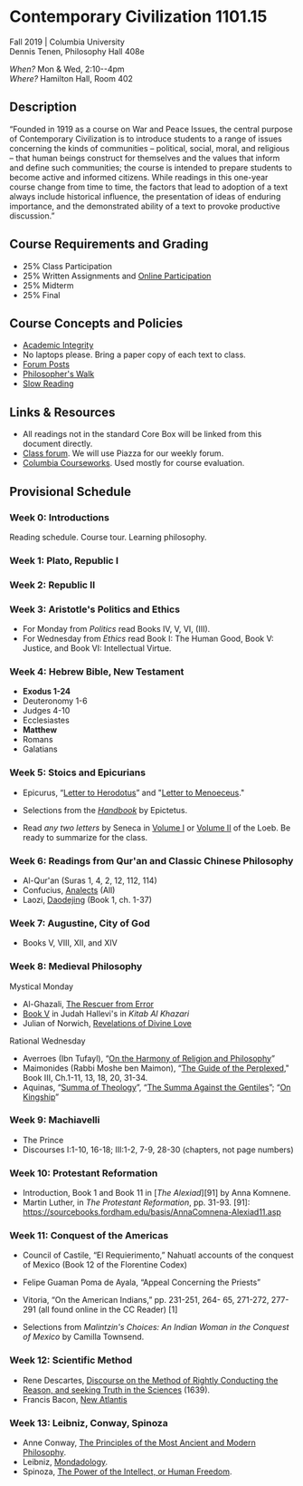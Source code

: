 # Contemporary Civilization 1101.15   
Fall 2019 | Columbia University  
Dennis Tenen, Philosophy Hall 408e  

*When?* Mon & Wed, 2:10--4pm  
*Where?* Hamilton Hall, Room 402 

## Description

“Founded in 1919 as a course on War and Peace Issues, the central purpose of
Contemporary Civilization is to introduce students to a range of issues
concerning the kinds of communities – political, social, moral, and religious
– that human beings construct for themselves and the values that inform and
define such communities; the course is intended to prepare students to become
active and informed citizens. While readings in this one-year course change
from time to time, the factors that lead to adoption of a text always include
historical influence, the presentation of ideas of enduring importance, and
the demonstrated ability of a text to provoke productive discussion.”

## Course Requirements and Grading

* 25% Class Participation  
* 25% Written Assignments and [Online Participation](https://piazza.com/class/k05jgl8g7v31q9)  
* 25% Midterm  
* 25% Final  

## Course Concepts and Policies

* [Academic
Integrity](https://github.com/denten-courses/teaching-concepts/blob/master/academic-integrity.md)
* No laptops please. Bring a paper copy of each text to class.
* [Forum
Posts](https://github.com/denten-courses/teaching-concepts/blob/master/forum-posts.md)
* [Philosopher's
Walk](https://github.com/denten-courses/teaching-concepts/blob/master/philosophers-walk.md)
* [Slow
Reading](https://github.com/denten-courses/teaching-concepts/blob/master/slow-reading.md)

## Links & Resources

* All readings not in the standard Core Box will be linked from this document
directly.
* [Class forum](https://piazza.com/class/k05jgl8g7v31q9). We will use Piazza
for our weekly forum.
* [Columbia
Courseworks](https://courseworks2.columbia.edu/courses/83147).
Used mostly for course evaluation.

## Provisional Schedule
### Week 0: Introductions

Reading schedule. Course tour. Learning philosophy.

### Week 1: Plato, Republic I
### Week 2: Republic II 
### Week 3: Aristotle's Politics and Ethics

- For Monday from *Politics* read Books IV, V, VI, (III).
- For Wednesday from *Ethics* read Book I: The Human Good, Book V: Justice, and Book VI: Intellectual Virtue.

### Week 4: Hebrew Bible, New Testament

- **Exodus 1-24**
- Deuteronomy 1-6
- Judges 4-10
- Ecclesiastes
- **Matthew**
- Romans
- Galatians
    
### Week 5: Stoics and Epicurians

- Epicurus, “[Letter to Herodotus][52]” and "[Letter to Menoeceus][51]."

- Selections from the [*Handbook*][53] by Epictetus.

- Read *any two letters* by Seneca in [Volume I][55] or [Volume II][54] of the Loeb. Be ready
  to summarize for the class.

[51]: https://www.college.columbia.edu/core/system/files/text/Letter%20to%20Menoeceus.pdf
[52]: https://www.college.columbia.edu/core/system/files/text/Letter%20to%20Herodotus_0.pdf
[53]: https://courseworks2.columbia.edu/files/5992588/download?download_frd=1
[54]: https://archive.org/download/L076SenecaTheYoungerEpistulaeMoralesV6692/L076-Seneca%20the%20Younger%20Epistulae%20Morales%20V%3A66-92.pdf
[55]: https://archive.org/download/L075SenecaTheYoungerIVEpistulaeMoralesI140/L075-Seneca%20the%20Younger%20IV%20Epistulae%20Morales%20I%3A1-40.pdf

### Week 6: Readings from Qur'an and Classic Chinese Philosophy

- Al-Qur'an (Suras 1, 4, 2, 12, 112, 114)
- Confucius,
[Analects](https://drive.google.com/file/d/0B4OAOue0b3VMX3FzN013dTNXYjg/view?usp=sharing)
(All)
- Laozi,
[Daodejing](https://drive.google.com/file/d/0B4OAOue0b3VMX3FzN013dTNXYjg/view?usp=sharing)
(Book 1, ch. 1-37)

### Week 7: Augustine, City of God 
- Books V, VIII, XII, and XIV

### Week 8: Medieval Philosophy

Mystical Monday
- Al-Ghazali, [The Rescuer from
Error](https://drive.google.com/file/d/0B4OAOue0b3VMUjZyc2lESTBQME0/view?usp=sharing)
- [Book
V](http://books.google.com/books?id=rvY_AAAAYAAJ&printsec=frontcover&dq=Kitab+al+Khazari&hl=en&sa=X&ei=2IFJVMnuFIHmsASB5IHwDQ&ved=0CB8Q6AEwAA#v=onepage&q=Kitab%20al%20Khazari&f=false)
in Judah Hallevi's in *Kitab Al Khazari*
- Julian of Norwich, [Revelations of Divine
Love](https://www.college.columbia.edu/core/conciv/ccreader)  

Rational Wednesday  
- Averroes (Ibn Tufayl), “[On the Harmony of Religion and
Philosophy](http://www.fordham.edu/halsall/source/1190averroes.asp)” 
- Maimonides (Rabbi Moshe ben Maimon), “[The Guide of the
Perplexed](https://archive.org/details/guideforperplexe00maim)," Book III,
Ch.1-11, 13, 18, 20, 31-34.
- Aquinas, “[Summa of
Theology](https://drive.google.com/file/d/0B4OAOue0b3VMakVuSlRKTGRyOVk/view?usp=sharing)”,
“[The Summa Against the
Gentiles](https://drive.google.com/file/d/0B4OAOue0b3VMLUhReE5HREpsUk0/view?usp=sharing)”;
“[On
Kingship](https://drive.google.com/file/d/0B4OAOue0b3VMYUpkVUZZNmR1OTQ/view?usp=sharing)”

### Week 9: Machiavelli

- The Prince 
- Discourses I:1-10, 16-18; III:1-2, 7-9, 28-30 (chapters, not page numbers)

### Week 10: Protestant Reformation

- Introduction, Book 1 and Book 11 in [*The Alexiad*][91] by Anna Komnene.
- Martin Luther, in *The Protestant Reformation*, pp. 31-93.
[91]: https://sourcebooks.fordham.edu/basis/AnnaComnena-Alexiad11.asp

### Week 11: Conquest of the Americas

- Council of Castile, “El Requierimento,” Nahuatl accounts of the conquest of Mexico (Book 12
  of the Florentine Codex)
- Felipe Guaman Poma de Ayala, “Appeal Concerning the Priests”
- Vitoria, “On the American Indians,” pp. 231-251, 264- 65, 271-272, 277-291 (all found online
  in the CC Reader) [1]

- Selections from *Malintzin's Choices: An Indian Woman in the Conquest of Mexico* by Camilla
Townsend.

### Week 12: Scientific Method

- Rene Descartes, [Discourse on the Method of Rightly Conducting the Reason, and seeking Truth in the Sciences](https://www.marxists.org/reference/archive/descartes/1635/discourse-method.htm)
(1639).
- Francis Bacon, [New Atlantis](http://www.gutenberg.org/files/2434/2434-h/2434-h.htm)

### Week 13: Leibniz, Conway, Spinoza

- Anne Conway, [The Principles of the Most Ancient and Modern Philosophy](http://www.earlymoderntexts.com/assets/pdfs/conway1692_1.pdf).
- Leibniz, [Mondadology](http://www.earlymoderntexts.com/assets/pdfs/leibniz1714b.pdf).
- Spinoza, [The Power of the Intellect, or Human Freedom](http://www.earlymoderntexts.com/assets/pdfs/spinoza1665part5.pdf).
